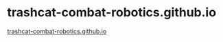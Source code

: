 # trashcat-combat-robotics.github.io

[trashcat-combat-robotics.github.io](trashcat-combat-robotics.github.io)
